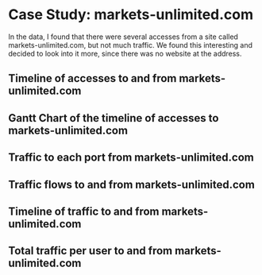 # Case Study: markets-unlimited.com

In the data, I found that there were several accesses from a site called markets-unlimited.com, but not much traffic.
We found this interesting and decided to look into it more, since there was no website at the address.

## Timeline of accesses to and from markets-unlimited.com

<object width="100%" height="400" type="text/html" data="graphs/markets-unlimited/domain-accesses-timeline.html"></object>

## Gantt Chart of the timeline of accesses to markets-unlimited.com

<object width="100%" height="50" type="text/html" data="graphs/markets-unlimited/domain_gantt_timeline_chart.html"></object>

## Traffic to each port from markets-unlimited.com

<object width="100%" height="400" type="text/html" data="graphs/markets-unlimited/domain_ports_traffic_chart.html"></object>

## Traffic flows to and from markets-unlimited.com

<object width="100%" height="400" type="text/html" data="graphs/markets-unlimited/domain_traffic_flows_chart.html"></object>

## Timeline of traffic to and from markets-unlimited.com

<object width="100%" height="400" type="text/html" data="graphs/markets-unlimited/domain_traffic_timeline_chart.html"></object>

## Total traffic per user to and from markets-unlimited.com

<object width="100%" height="400" type="text/html" data="graphs/markets-unlimited/domain_users_traffic_chart.html"></object>
